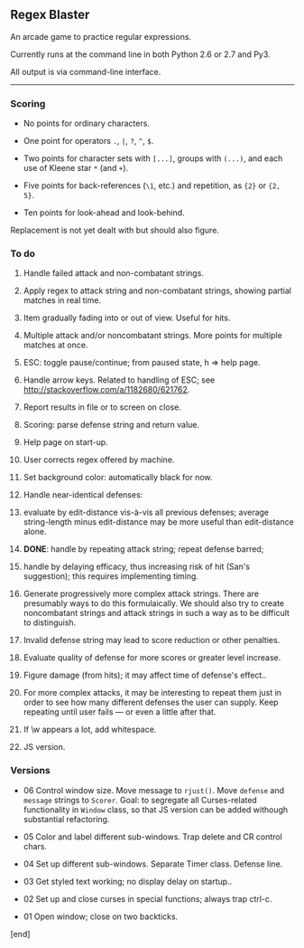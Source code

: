 ## Regex Blaster

An arcade game to practice regular expressions.

Currently runs at the command line in both Python 2.6 or 2.7 and Py3.

All output is via command-line interface.

---

### Scoring

 * No points for ordinary characters.

 * One point for operators `.`, `|`, `?`, `^`, `$`.

 * Two points for character sets with `[...]`, groups with `(...)`, and each use of Kleene star `*` (and `+`).

 * Five points for back-references (`\1`, etc.) and repetition, as `{2}` or `{2, 5}`.

 * Ten points for look-ahead and look-behind.

Replacement is not yet dealt with but should also figure.


### To do

 1. Handle failed attack and non-combatant strings.

 1. Apply regex to attack string and non-combatant strings, showing partial matches in real time.

 1. Item gradually fading into or out of view. Useful for hits.

 1. Multiple attack and/or noncombatant strings. More points for multiple matches at once.

 1. ESC: toggle pause/continue; from paused state, h => help page.

 1. Handle arrow keys. Related to handling of ESC; see http://stackoverflow.com/a/1182680/621762.

 1. Report results in file or to screen on close.

 1. Scoring: parse defense string and return value.

 1. Help page on start-up. 
 
 1. User corrects regex offered by machine.

 1. Set background color: automatically black for now.

 1. Handle near-identical defenses:

  2. evaluate by edit-distance vis-à-vis all previous defenses; average string-length minus edit-distance may be more useful than edit-distance alone.
  2. **DONE**: handle by repeating attack string; repeat defense barred;
  2. handle by delaying efficacy, thus increasing risk of hit (San's  suggestion); this requires implementing timing.

 1. Generate progressively more complex attack strings. There are presumably ways to do this formulaically. We should also try to create noncombatant strings and attack strings in such a way as to be difficult to distinguish.

 1. Invalid defense string may lead to score reduction or other penalties.

 1. Evaluate quality of defense for more scores or greater level increase.

 1. Figure damage (from hits); it may affect time of defense's effect..

 1. For more complex attacks, it may be interesting to repeat them just in order to see how many different defenses the user can supply. Keep repeating until user fails — or even a little after that.

 1. If \w appears a lot, add whitespace.

 1. JS version.

### Versions

 * 06 Control window size. Move message to `rjust()`. Move `defense` and `message` strings to `Scorer`. Goal: to segregate all Curses-related functionality in `Window` class, so that JS version can be added withough substantial refactoring.

 * 05 Color and label different sub-windows. Trap delete and CR control chars.

 * 04 Set up different sub-windows. Separate Timer class. Defense line.

 * 03 Get styled text working; no display delay on startup..

 * 02 Set up and close curses in special functions; always trap ctrl-c.

 * 01 Open window; close on two backticks.


[end]
